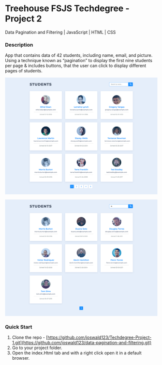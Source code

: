 # Treehouse FSJS Techdegree - Project 2

Data Pagination and Filtering | JavaScript | HTML | CSS 

### Description

App that contains data of 42 students, including name, email, and picture. Using a technique known as “pagination” to display the first nine 
students per page & includes buttons, that the user can click to display different pages of students.

![Page Screen](/examples/screenshot_1.png)

![Page Screen](/examples/screenshot_2.png)

### Quick Start
1. Clone the repo - [https://github.com/joswald123/Techdegree-Project-1.git](https://github.com/joswald123/data-pagination-and-filtering.git)
2. Go to your project folder.
3. Open the index.Html tab and with a right click open it in a default browser.
